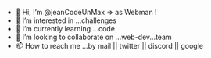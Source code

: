 - 👋 Hi, I’m @jeanCodeUnMax => as Webman !
- 👀 I’m interested in ...challenges
- 🌱 I’m currently learning ...code 
- 💞️ I’m looking to collaborate on ...web-dev...team
- 📫 How to reach me ...by mail || twitter || discord || google

<!---
jeanCodeUnMax/jeanCodeUnMax is a ✨ special ✨ repository because its `README.md` (this file) appears on your GitHub profile.
You can click the Preview link to take a look at your changes.
verified tag signature
--->
